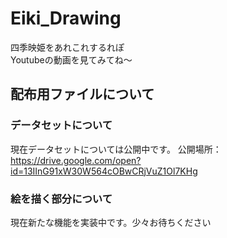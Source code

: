 # Eiki_Drawing
四季映姫をあれこれするれぽ  
Youtubeの動画を見てみてね～

## 配布用ファイルについて  
### データセットについて
現在データセットについては公開中です。
公開場所：https://drive.google.com/open?id=13IInG91xW30W564cOBwCRjVuZ1Ol7KHg

### 絵を描く部分について
現在新たな機能を実装中です。少々お待ちください
